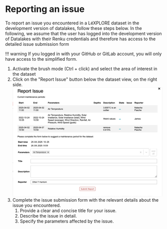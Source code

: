# Reporting an issue

To report an issue you encountered in a LéXPLORE dataset in the development version of datalakes, follow these steps below. In the following, we assume that the user has logged into the development version of Datalakes with their Renku credentials and therefore has access to the detailed issue submission form

<!-- prettier-ignore-start -->

!!! warning
    If you logged in with your GitHub or GitLab account, you will only have access to the simplified form.

<!-- prettier-ignore-end -->

1. Activate the brush mode (Ctrl + click) and select the area of interest in the dataset
2. Click on the "Report Issue" button below the dataset view, on the right side.
   ![Screenshot](../img/issue_form.png)
3. Complete the issue submission form with the relevant details about the issue you encountered.
    1. Provide a clear and concise title for your issue.
    2. Describe the issue in detail.
    3. Specify the parameters affected by the issue.

<!-- prettier-ignore-start -->
